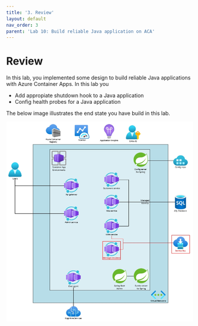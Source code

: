 ```yaml
---
title: '3. Review'
layout: default
nav_order: 3
parent: 'Lab 10: Build reliable Java application on ACA'
---
```


# Review

In this lab, you implemented some design to build reliable Java applications with Azure Container Apps. In this lab you

- Add appropiate shutdown hook to a Java application
- Config health probes for a Java application


The below image illustrates the end state you have build in this lab.

![lab 10 overview](../../images/acalab9.png)
